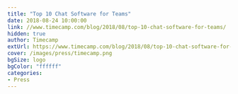 ```yaml
---
title: "Top 10 Chat Software for Teams"
date: 2018-08-24 10:00:00
link: //www.timecamp.com/blog/2018/08/top-10-chat-software-for-teams/
hidden: true
author: Timecamp
extUrl: https://www.timecamp.com/blog/2018/08/top-10-chat-software-for-teams/
cover: /images/press/timecamp.png
bgSize: logo
bgColor: "ffffff"
categories:
- Press
---
```

